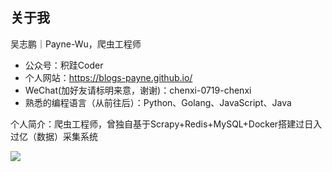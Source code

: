 ## 关于我

吴志鹏｜Payne-Wu，爬虫工程师

- 公众号：积跬Coder
- 个人网站：https://blogs-payne.github.io/
- WeChat(加好友请标明来意，谢谢)：chenxi-0719-chenxi
- 熟悉的编程语言（从前往后）：Python、Golang、JavaScript、Java

个人简介：爬虫工程师，曾独自基于Scrapy+Redis+MySQL+Docker搭建过日入过亿（数据）采集系统

<img src="img1.png"/>